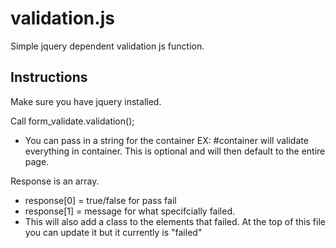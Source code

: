 # validation.js
Simple jquery dependent validation js function.

## Instructions
Make sure you have jquery installed.

Call form_validate.validation();

* You can pass in a string for the container EX: #container will validate everything in container. This is optional and will then default to the entire page.

Response is an array.

* response[0] = true/false for pass fail
* response[1] = message for what specifcially failed.
* This will also add a class to the elements that failed. At the top of this file you can update it but it currently is "failed"
